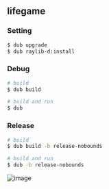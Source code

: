 ## lifegame

### Setting
```sh
$ dub upgrade
$ dub raylib-d:install
```

### Debug
```sh
# build
$ dub build

# build and run
$ dub
```

### Release
```sh
# build
$ dub build -b release-nobounds

# build and run
$ dub -b release-nobounds
```
![image](https://github.com/user-attachments/assets/eccdf3e5-d127-41cb-a8b3-6a2e2ff4bbe9)
